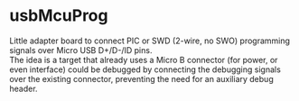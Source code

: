 # usbMcuProg
Little adapter board to connect PIC or SWD (2-wire, no SWO) programming signals over Micro USB D+/D-/ID pins.  
The idea is a target that already uses a Micro B connector (for power, or even interface) could be debugged by connecting the debugging signals over the existing connector, preventing the need for an auxiliary debug header.
